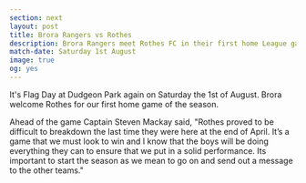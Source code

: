 ```yaml
---
section: next
layout: post
title: Brora Rangers vs Rothes
description: Brora Rangers meet Rothes FC in their first home League game of the new season. The presentation of the League Champions Flag will take place shortly before the 3pm kick off.
match-date: Saturday 1st August
image: true
og: yes
---
```

It's Flag Day at Dudgeon Park again on Saturday the 1st of August. Brora welcome Rothes for our first home game of the season. 

Ahead of the game Captain Steven Mackay said, "Rothes proved to be difficult to breakdown the last time they were here at the end of April.  It’s a game that we must look to win and I know that the boys will be doing everything they can to ensure that we put in a solid performance.  Its important to start the season as we mean to go on and send out a message to the other teams."



